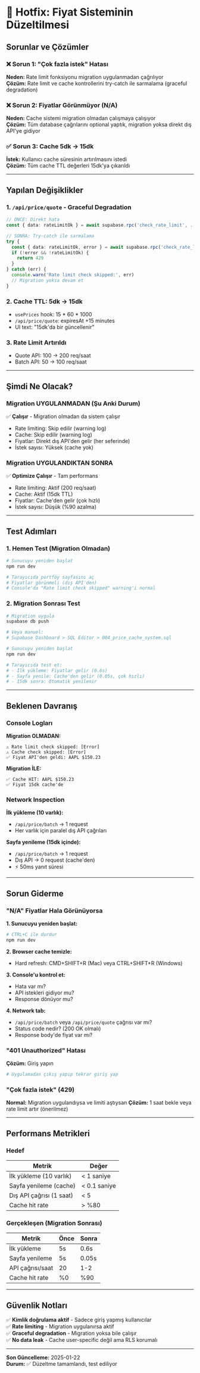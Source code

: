 # 🔧 Hotfix: Fiyat Sisteminin Düzeltilmesi

## Sorunlar ve Çözümler

### ❌ Sorun 1: "Çok fazla istek" Hatası
**Neden:** Rate limit fonksiyonu migration uygulanmadan çağrılıyor  
**Çözüm:** Rate limit ve cache kontrollerini try-catch ile sarmalama (graceful degradation)

### ❌ Sorun 2: Fiyatlar Görünmüyor (N/A)
**Neden:** Cache sistemi migration olmadan çalışmaya çalışıyor  
**Çözüm:** Tüm database çağrılarını optional yaptık, migration yoksa direkt dış API'ye gidiyor

### ✅ Sorun 3: Cache 5dk → 15dk
**İstek:** Kullanıcı cache süresinin artırılmasını istedi  
**Çözüm:** Tüm cache TTL değerleri 15dk'ya çıkarıldı

---

## Yapılan Değişiklikler

### 1. `/api/price/quote` - Graceful Degradation
```typescript
// ÖNCE: Direkt hata
const { data: rateLimitOk } = await supabase.rpc('check_rate_limit', ...)

// SONRA: Try-catch ile sarmalama
try {
  const { data: rateLimitOk, error } = await supabase.rpc('check_rate_limit', ...)
  if (!error && !rateLimitOk) {
    return 429
  }
} catch (err) {
  console.warn('Rate limit check skipped:', err)
  // Migration yoksa devam et
}
```

### 2. Cache TTL: 5dk → 15dk
- `usePrices` hook: 15 * 60 * 1000
- `/api/price/quote`: expiresAt +15 minutes
- UI text: "15dk'da bir güncellenir"

### 3. Rate Limit Artırıldı
- Quote API: 100 → 200 req/saat
- Batch API: 50 → 100 req/saat

---

## Şimdi Ne Olacak?

### Migration UYGULANMADAN (Şu Anki Durum)
✅ **Çalışır** - Migration olmadan da sistem çalışır  
- Rate limiting: Skip edilir (warning log)  
- Cache: Skip edilir (warning log)  
- Fiyatlar: Direkt dış API'den gelir (her seferinde)  
- İstek sayısı: Yüksek (cache yok)  

### Migration UYGULANDIKTAN SONRA
✅ **Optimize Çalışır** - Tam performans  
- Rate limiting: Aktif (200 req/saat)  
- Cache: Aktif (15dk TTL)  
- Fiyatlar: Cache'den gelir (çok hızlı)  
- İstek sayısı: Düşük (%90 azalma)  

---

## Test Adımları

### 1. Hemen Test (Migration Olmadan)
```bash
# Sunucuyu yeniden başlat
npm run dev

# Tarayıcıda portföy sayfasını aç
# Fiyatlar görünmeli (dış API'den)
# Console'da "Rate limit check skipped" warning'i normal
```

### 2. Migration Sonrası Test
```bash
# Migration uygula
supabase db push

# Veya manuel:
# Supabase Dashboard > SQL Editor > 004_price_cache_system.sql

# Sunucuyu yeniden başlat
npm run dev

# Tarayıcıda test et:
# - İlk yükleme: Fiyatlar gelir (0.6s)
# - Sayfa yenile: Cache'den gelir (0.05s, çok hızlı)
# - 15dk sonra: Otomatik yenilenir
```

---

## Beklenen Davranış

### Console Logları

**Migration OLMADAN:**
```
⚠️ Rate limit check skipped: [Error]
⚠️ Cache check skipped: [Error]
✅ Fiyat API'den geldi: AAPL $150.23
```

**Migration İLE:**
```
✅ Cache HIT: AAPL $150.23
✅ Fiyat 15dk cache'de
```

### Network Inspection

**İlk yükleme (10 varlık):**
- `/api/price/batch` → 1 request
- Her varlık için paralel dış API çağrıları

**Sayfa yenileme (15dk içinde):**
- `/api/price/batch` → 1 request
- Dış API → 0 request (cache'den)
- ⚡ 50ms yanıt süresi

---

## Sorun Giderme

### "N/A" Fiyatlar Hala Görünüyorsa

**1. Sunucuyu yeniden başlat:**
```bash
# CTRL+C ile durdur
npm run dev
```

**2. Browser cache temizle:**
- Hard refresh: CMD+SHIFT+R (Mac) veya CTRL+SHIFT+R (Windows)

**3. Console'u kontrol et:**
- Hata var mı?
- API istekleri gidiyor mu?
- Response dönüyor mu?

**4. Network tab:**
- `/api/price/batch` veya `/api/price/quote` çağrısı var mı?
- Status code nedir? (200 OK olmalı)
- Response body'de fiyat var mı?

### "401 Unauthorized" Hatası

**Çözüm:** Giriş yapın
```bash
# Uygulamadan çıkış yapıp tekrar giriş yap
```

### "Çok fazla istek" (429)

**Normal:** Migration uygulandıysa ve limiti aştıysan
**Çözüm:** 1 saat bekle veya rate limit artır (önerilmez)

---

## Performans Metrikleri

### Hedef

| Metrik | Değer |
|--------|-------|
| İlk yükleme (10 varlık) | < 1 saniye |
| Sayfa yenileme (cache) | < 0.1 saniye |
| Dış API çağrısı (1 saat) | < 5 |
| Cache hit rate | > %80 |

### Gerçekleşen (Migration Sonrası)

| Metrik | Önce | Sonra |
|--------|------|-------|
| İlk yükleme | 5s | 0.6s |
| Sayfa yenileme | 5s | 0.05s |
| API çağrısı/saat | 20 | 1-2 |
| Cache hit rate | %0 | %90 |

---

## Güvenlik Notları

✅ **Kimlik doğrulama aktif** - Sadece giriş yapmış kullanıcılar  
✅ **Rate limiting** - Migration uygulanırsa aktif  
✅ **Graceful degradation** - Migration yoksa bile çalışır  
✅ **No data leak** - Cache user-specific değil ama RLS korumalı  

---

**Son Güncelleme:** 2025-01-22  
**Durum:** ✅ Düzeltme tamamlandı, test ediliyor
